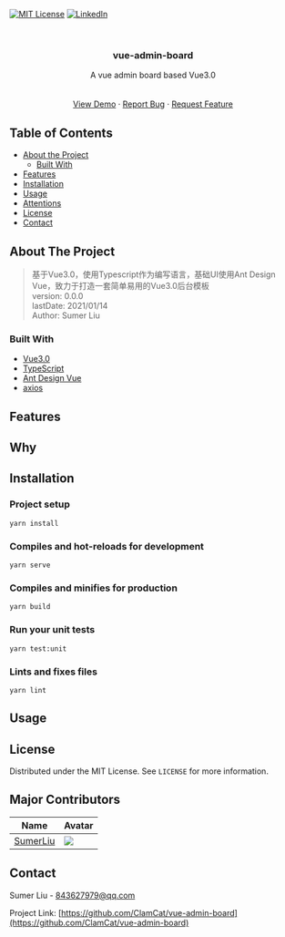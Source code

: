 [![MIT License][license-shield]][license-url]
[![LinkedIn][linkedin-shield]][linkedin-url]
<!-- PROJECT LOGO -->
<br />
<p align="center">
  <h3 align="center">vue-admin-board</h3>

  <p align="center">
    A vue admin board based Vue3.0
    <br />
    <br />
    <br />
    <a href="https://github.com/sumerliu/easier-axios/blob/master/example/">View Demo</a>
    ·
    <a href="https://github.com/ClamCat/vue-admin-board/issues">Report Bug</a>
    ·
    <a href="https://github.com/ClamCat/vue-admin-board/issues">Request Feature</a>
  </p>
</p>

## Table of Contents

* [About the Project](#about-the-project)
  * [Built With](#built-with)
* [Features](#Features)
* [Installation](#Installation)
* [Usage](#Usage)
* [Attentions](#Attentions)
* [License](#license)
* [Contact](#contact)

<!-- ABOUT THE PROJECT -->
## About The Project
> 基于Vue3.0，使用Typescript作为编写语言，基础UI使用Ant Design Vue，致力于打造一套简单易用的Vue3.0后台模板<br>
> version:  0.0.0<br>
> lastDate: 2021/01/14<br>
> Author:  Sumer Liu<br>


### Built With

* [Vue3.0](https://github.com/vuejs/vue-next)
* [TypeScript](https://github.com/Microsoft/TypeScript)
* [Ant Design Vue](https://github.com/vueComponent/ant-design-vue)
* [axios](https://github.com/axios/axios)

## Features


## Why


## Installation
### Project setup
```
yarn install
```

### Compiles and hot-reloads for development
```
yarn serve
```

### Compiles and minifies for production
```
yarn build
```

### Run your unit tests
```
yarn test:unit
```

### Lints and fixes files
```
yarn lint
```

## Usage


<!-- LICENSE -->
## License

Distributed under the MIT License. See `LICENSE` for more information.

## Major Contributors
|Name|Avatar|
|---|---|
|[SumerLiu](https://github.com/sumerliu) |  ![](https://avatars1.githubusercontent.com/u/6322320?s=60&v=4)  |

<!-- CONTACT -->
## Contact

Sumer Liu - 843627979@qq.com

Project Link: [https://github.com/ClamCat/vue-admin-board](https://github.com/ClamCat/vue-admin-board)

[license-shield]: https://img.shields.io/github/license/ClamCat/vue-admin-board.svg?style=flat-square
[license-url]: https://github.com/ClamCat/vue-admin-board/blob/master/LICENSE.txt
[linkedin-shield]: https://img.shields.io/badge/-LinkedIn-black.svg?style=flat-square&logo=linkedin&colorB=555
[linkedin-url]: https://www.linkedin.com/in/%E5%A4%A9%E9%AA%84-%E5%88%98-4038528a/